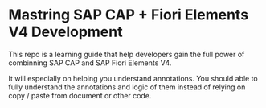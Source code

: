 # Mastring SAP CAP + Fiori Elements V4 Development
This repo is a learning guide that help developers gain the full power of combinning SAP CAP and SAP Fiori Elements V4. 

It will especially on helping you understand annotations. You should able to fully understand the annotations and logic of them instead of relying on copy / paste from document or other code.
